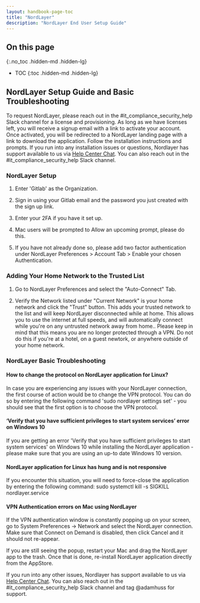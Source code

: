 ```yaml
---
layout: handbook-page-toc
title: "NordLayer"
description: "NordLayer End User Setup Guide"
---
```

<link rel="stylesheet" type="text/css" href="/stylesheets/biztech.css" />

## On this page
{:.no_toc .hidden-md .hidden-lg}

- TOC
{:toc .hidden-md .hidden-lg}

## NordLayer Setup Guide and Basic Troubleshooting

To request NordLayer, please reach out in the #it_compliance_security_help Slack channel for a license and provisioning. As long as we have licenses left, you will receive a signup email with a link to activate your account. Once activated, you will be redirected to a NordLayer landing page with a link to download the application. Follow the installation instructions and prompts. If you run into any installation issues or questions, Nordlayer has support available to us via [Help Center Chat](https://help.nordlayer.com/). You can also reach out in the #it_compliance_security_help Slack channel.

### NordLayer Setup

1. Enter 'Gitlab' as the Organization.

2. Sign in using your Gitlab email and the password you just created with the sign up link.

3. Enter your 2FA if you have it set up.

4. Mac users will be prompted to Allow an upcoming prompt, please do this.

5. If you have not already done so, please add two factor authentication under NordLayer Preferences > Account Tab > Enable your chosen Authentication.

### Adding Your Home Network to the Trusted List

1. Go to NordLayer Preferences and select the "Auto-Connect" Tab.

2. Verify the Network listed under "Current Network" is your home network and click the "Trust" button. This adds your trusted network to the list and will keep NordLayer disconnected while at home. This allows you to use the internet at full speeds, and will automatically connect while you're on any untrusted network away from home.. Please keep in mind that this means you are no longer protected through a VPN. Do not do this if you're at a hotel, on a guest newtork, or anywhere outside of your home network. 

### NordLayer Basic Troubleshooting

#### How to change the protocol on NordLayer application for Linux?
In case you are experiencing any issues with your NordLayer connection, the first course of action would be to change the VPN protocol. You can do so by entering the following command 'sudo nordlayer settings set' - you should see that the first option is to choose the VPN protocol.


#### ‘Verify that you have sufficient privileges to start system services’ error on Windows 10
If you are getting an error 'Verify that you have sufficient privileges to start system services' on Windows 10 while installing the NordLayer application - please make sure that you are using an up-to date Windows 10 version.

#### NordLayer application for Linux has hung and is not responsive
If you encounter this situation, you will need to force-close the application by entering the following command:
sudo systemctl kill -s SIGKILL nordlayer.service

#### VPN Authentication errors on Mac using NordLayer
If the VPN authentication window is constantly popping up on your screen, go to System Preferences -> Network and select the NordLayer connection. Make sure that Connect on Demand is disabled, then click Cancel and it should not re-appear.

If you are still seeing the popup, restart your Mac and drag the NordLayer app to the trash. Once that is done, re-install NordLayer application directly from the AppStore.



If you run into any other issues, Nordlayer has support available to us via [Help Center Chat](https://help.nordlayer.com/). You can also reach out in the #it_compliance_security_help Slack channel and tag @adamhuss for support. 


